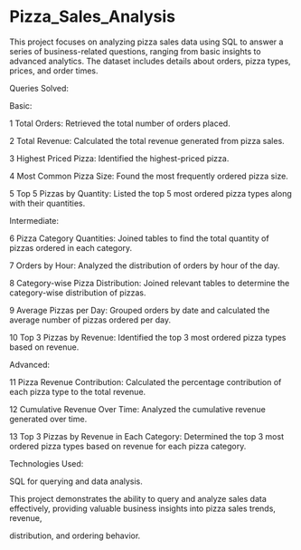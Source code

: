 # Pizza_Sales_Analysis

This project focuses on analyzing pizza sales data using SQL to answer a series of business-related questions,
ranging from basic insights to advanced analytics. The dataset includes details about orders, pizza types, prices, and order times.

Queries Solved:

Basic:

1 Total Orders: Retrieved the total number of orders placed.

2 Total Revenue: Calculated the total revenue generated from pizza sales.

3 Highest Priced Pizza: Identified the highest-priced pizza.

4 Most Common Pizza Size: Found the most frequently ordered pizza size.

5 Top 5 Pizzas by Quantity: Listed the top 5 most ordered pizza types along with their quantities.

Intermediate:

6 Pizza Category Quantities: Joined tables to find the total quantity of pizzas ordered in each category.

7 Orders by Hour: Analyzed the distribution of orders by hour of the day.

8 Category-wise Pizza Distribution: Joined relevant tables to determine the category-wise distribution of pizzas.

9 Average Pizzas per Day: Grouped orders by date and calculated the average number of pizzas ordered per day.

10 Top 3 Pizzas by Revenue: Identified the top 3 most ordered pizza types based on revenue.

Advanced:

11 Pizza Revenue Contribution: Calculated the percentage contribution of each pizza type to the total revenue.

12 Cumulative Revenue Over Time: Analyzed the cumulative revenue generated over time.

13 Top 3 Pizzas by Revenue in Each Category: Determined the top 3 most ordered pizza types based on revenue for each pizza category.

Technologies Used:

SQL for querying and data analysis.

This project demonstrates the ability to query and analyze sales data effectively, providing valuable business insights into pizza sales trends, revenue,

distribution, and ordering behavior.

